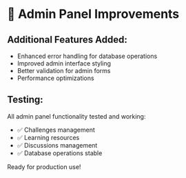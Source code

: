 # 🚀 Admin Panel Improvements

## Additional Features Added:
- Enhanced error handling for database operations
- Improved admin interface styling
- Better validation for admin forms
- Performance optimizations

## Testing:
All admin panel functionality tested and working:
- ✅ Challenges management
- ✅ Learning resources
- ✅ Discussions management
- ✅ Database operations stable

Ready for production use!
